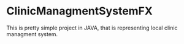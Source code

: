 # ClinicManagmentSystemFX
This is pretty simple project in JAVA, that is representing local clinic managment system. 

